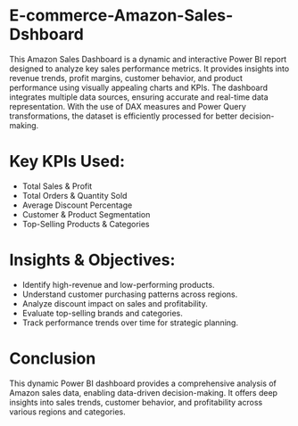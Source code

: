 # E-commerce-Amazon-Sales-Dshboard
This Amazon Sales Dashboard is a dynamic and interactive Power BI report designed to analyze key sales performance metrics. It provides insights into revenue trends, profit margins, customer behavior, and product performance using visually appealing charts and KPIs. The dashboard integrates multiple data sources, ensuring accurate and real-time data representation. With the use of DAX measures and Power Query transformations, the dataset is efficiently processed for better decision-making. 

# Key KPIs Used:
* Total Sales & Profit
* Total Orders & Quantity Sold
* Average Discount Percentage
* Customer & Product Segmentation
* Top-Selling Products & Categories

# Insights & Objectives:
* Identify high-revenue and low-performing products.
* Understand customer purchasing patterns across regions.
* Analyze discount impact on sales and profitability.
* Evaluate top-selling brands and categories.
* Track performance trends over time for strategic planning.

# Conclusion
This dynamic Power BI dashboard provides a comprehensive analysis of Amazon sales data, enabling data-driven decision-making. It offers deep insights into sales trends, customer behavior, and profitability across various regions and categories.

